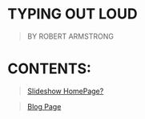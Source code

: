 # TYPING OUT LOUD
> BY ROBERT ARMSTRONG 

# CONTENTS:
>[Slideshow HomePage?](https://itsjustrobert.github.io/typing-out-loud/slidingimages.html)

>[Blog Page](https://itsjustrobert.github.io/typing-out-loud/Blog%20Website/portfolio.html)
